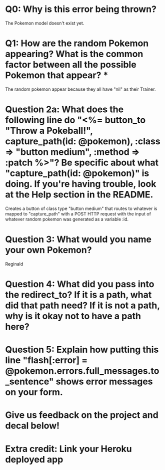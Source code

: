 # Q0: Why is this error being thrown?
The Pokemon model doesn't exist yet.
# Q1: How are the random Pokemon appearing? What is the common factor between all the possible Pokemon that appear? *
The random pokemon appear because they all have "nil" as their Trainer.

# Question 2a: What does the following line do "<%= button_to "Throw a Pokeball!", capture_path(id: @pokemon), :class => "button medium", :method => :patch %>"? Be specific about what "capture_path(id: @pokemon)" is doing. If you're having trouble, look at the Help section in the README.
Creates a button of class type "button medium" that routes to whatever is mapped to "capture_path" with a POST HTTP request with the input of whatever random pokemon was generated as a variable :id.

# Question 3: What would you name your own Pokemon?
Reginald

# Question 4: What did you pass into the redirect_to? If it is a path, what did that path need? If it is not a path, why is it okay not to have a path here?

# Question 5: Explain how putting this line "flash[:error] = @pokemon.errors.full_messages.to_sentence" shows error messages on your form.

# Give us feedback on the project and decal below!

# Extra credit: Link your Heroku deployed app
